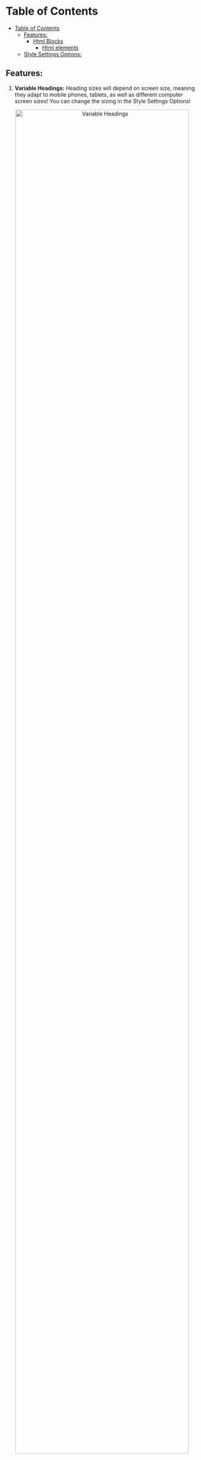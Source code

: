 # Table of Contents

- [Table of Contents](#table-of-contents)
  - [Features:](#features)
    - [Html Blocks](#html-blocks)
      - [Html elements](#html-elements)
  - [Style Settings Options:](#style-settings-options)

## Features:

1. **Variable Headings:** Heading sizes will depend on screen size, meaning they adapt to mobile phones, tablets, as well as different computer screen sizes! You can change the sizing in the Style Settings Options!
<p align=center><img src="https://user-images.githubusercontent.com/91087143/139746916-80d2997f-1823-463e-9bbb-21417fafa575.gif" alt="Variable Headings" width=95% </p>

2. **Custom Icons:** Sanctum uses icons from [IBM's Design Language icon library](https://www.ibm.com/design/language/iconography/ui-icons/library/)

3. **Multi-Color Highlights:** for when you need more than a single highlight color! These colors are all customizable through the Style Settings plugin, as well as the highlighted text color, in order to make sure contrast is mantained (or for more funky combinations, it's up to you). To use them, simply use the following syntax:

```
==highlight== - for a yellow highlight
*==highlight==* - for a blue highlight
**==highlight==** - for a pink highlight
```

<p align=center><img src="https://user-images.githubusercontent.com/91087143/139734042-ea7ed245-9cee-4b18-8466-4a1830bf3f69.gif" alt="Multi-Color Highlights" width=30%></p>

4. **Custom Checkboxes:** Besides the regular checkbox, there are 7 custom checkboxes you may use on your tasks/lists. Do note that these do not work on tables, since tables only accept the default html checkboxes (which you can input via markdown syntax, or even html syntax). These default html checkboxes are also styled to match the theme. Eg: `<input type="checkbox">`

```
- [*] Star
- [a] Reminder
- [f] Favorite
- [S] Savings
- [-] Cancelled
- [>] Rescheduled
- [<] Scheduled
- [l] Location
- [B] Bug
- [X] Failure
- [n] Annotation
- [p] Pros
- [c] Cons
- [w] Win
- [b] Bookmark
- [I] Idea
- [!] Warning
- [?] Question
- [i] Info
- [/] In Progress
- [u] Trend Up
- [d] Trend Down
- [F] Feature
- [r] Law
- [m] Measurement
- [M] Medical
- [L] Language
- [t] Time
- [T] Call
- [P] Person
- [s] Money
```

<p align=center><img src="https://github.com/antoKeinanen/obsidian-sanctum/blob/main/assets/icons.png" alt="Custom Checkboxes" width=35%></p>

5. **Custom Codeblock Language - `pure-text`:** for when you have a passage you'd like to constantly copy, for some reason. This makes the codeblock appear like normal text, except it has a copy button to the right.

````
```pure-text
Lorem ipsum dolor sit amet, consectetur adipiscing elit. Vestibulum id dignissim massa, at tempor lacus. Maecenas vel hendrerit orci, sit amet sagittis purus.```
````

<p align=center><img src="https://user-images.githubusercontent.com/91087143/139746450-5b038735-8dff-4eef-8ddd-d8626bc46ef9.gif" alt="Custom Codeblock" width=75%</p>

6. **Custom Link Icons:** In Preview Mode after writing a link, there’s a change an icon will show on the left of it. If you’d like to add links to the theme, make sure to submit a Request on the Issue section.

<p align=center><img src="https://user-images.githubusercontent.com/91087143/139746676-2362b0c2-d056-4abc-bc86-9ee2867fd0ff.png" alt="Custom Link Icons" width=30% </p>

7. **Image Desaturation:** Images are a bit desaturated to go better with the theme and create a sense of cohesion, even if they have massive differences with other images. They will show its full colors once hovered.

<p align=center><img src="https://user-images.githubusercontent.com/91087143/139747202-262a0f4c-fdb6-4c43-a100-0b4f6de1d7b9.gif" alt="Image Desaturation" width=25% </p>

8. **WYSIWYG `<hr>` element :** when writing "---" in Edit Mode (or "----" if you have Smart Typography), an hr element will appear. There is a Style Settings option to disable it, as well as center the default "---" dashes. When following headings, hr element will have smaller top margins, making them closer to the headings, and not creating massive blank spaces in the note.

<p align=center><img src="https://user-images.githubusercontent.com/91087143/139747344-f4be7082-7a42-4024-882b-36132d267bd1.gif" alt="hr 1" width=75% </p>

<p align=center><img src="https://user-images.githubusercontent.com/91087143/139747358-24eaa547-99f0-406d-9382-72d16ac91664.gif" alt="hr 2" width=75% </p>

9. **Active Line Highlight:** to always know in which line you're writing (as seen above).

10. **Folded Heading/List Indicator:** works as a reminder for when headings and/or lists are collapsed. Adding or subtracting `left-margin` from [this snippet]("fold_indicator.css") will help you adjust this feature to your font choice.

<p align=center><img src="https://user-images.githubusercontent.com/91087143/139747448-bd0b3b78-d653-44de-b78a-0eb2cb7a8a0f.gif" alt="Fold Indicator" width=75% </p>

11. **Clean Embeds:** by Moonbase, makes embeds looks seemless in Preview Mode.

<p align=center><img src="https://user-images.githubusercontent.com/91087143/139747998-09f2e53c-c56a-485b-b3f7-2763a706823d.gif" alt="Clean Embeds" width=75% </p>

### Html Blocks

HTML Blocks are defined by a start condition (for example, `<code>`) and an end condition (`</code>`). Any text you want to be inside that block, you’ll have to include it between the conditions. Always “close” a html block, for they “continue until they are closed by their appropriate end condition, or the last line of the document or other container block” ([source](https://spec.commonmark.org/0.30/#html-blocks)). Some html elements require a few more information in order for them to work, but do not worry, as they’ll be explained below!

#### Html elements

<small>For technical information, you can click this [link](https://developer.mozilla.org/en-US/docs/Web/HTML/Element).</small>

**`<progress>`** - the **progress indicator element** displays the progress of a task, displayed as a progress bar. This progress needs to be input manually in obsidian (unless it's implemented in a plugin).
To input a `<progress>` element, you need to input a "value", as well as a "max" value. E.g: `<progress value="6" max="10"></progress>`. That will display a progress bar with 60% progress. Note that the progress bars are already formatted so it's easy to add a label in the line below, like the following examples:

<p align=center><img src="https://user-images.githubusercontent.com/91087143/139889098-fef4e2c9-91f5-459c-b246-ede3f946134f.png" alt="progress" width=30% </p>

`<blockquote>` - the **block quotation element** is used to indicate that the enclosed text is part of a quotation. A text representation of the source and/or author may be given using the `<cite>` element. Blockquotes can also be written using Markdown syntax, simply including a `>` at the beginning of the line.

```
>Sed aliquam feugiat ante a tincidunt. Cras sed condimentum lacus. Lorem ipsum dolor sit amet, consectetur adipiscing elit. Mauris quis faucibus velit, eu ornare metus. Cras feugiat molestie dui, non molestie purus. Aenean nec erat hendrerit, blandit metus quis, sollicitudin nibh. Aliquam malesuada convallis convallis. Nulla non ultricies ligula. Praesent varius diam sed felis aliquet suscipit. Nunc sit amet ullamcorper urna, eget sollicitudin lectus. Orci varius natoque penatibus et magnis dis parturient montes, nascetur ridiculus mus.
```

```
<blockquote>Sed aliquam feugiat ante a tincidunt. Cras sed condimentum lacus. Lorem ipsum dolor sit amet, consectetur adipiscing elit. Mauris quis faucibus velit, eu ornare metus. Cras feugiat molestie dui, non molestie purus. Aenean nec erat hendrerit, blandit metus quis, sollicitudin nibh. Aliquam malesuada convallis convallis. Nulla non ultricies ligula. Praesent varius diam sed felis aliquet suscipit. Nunc sit amet ullamcorper urna, eget sollicitudin lectus. Orci varius natoque penatibus et magnis dis parturient montes, nascetur ridiculus mus.</blockquote>
```

<p align=center><img src="https://user-images.githubusercontent.com/91087143/139750178-d0bf43ba-cd11-4283-8699-770563dbc2a2.png" alt="blockquote" width=65% </p>

`<blockquote class="paraphrase">` - the **paraphrase** custom class is part of the blockquote element, and is used to enclose text that, while not a quotation,
is also not an original idea, and so should be differentiated in the text to avoid confusion and misattribution of credit/authorship. To put it simply, if you'd like to tell when you're paraphasing, you can use this class. Since it's a class of the `<blockquote>`element, it's best not to have it right before or after a blockquote, because both will merge. Fear not, for adding a comment (`%%comment%%`) between both solves the issue.

```
<blockquote class="paraphrase"> Sed aliquam feugiat ante a tincidunt. Cras sed condimentum lacus. Lorem ipsum dolor sit amet, consectetur adipiscing elit. Mauris quis faucibus velit, eu ornare metus. Cras feugiat molestie dui, non molestie purus. Aenean nec erat hendrerit, blandit metus quis, sollicitudin nibh. Aliquam malesuada convallis convallis. Nulla non ultricies ligula. Praesent varius diam sed felis aliquet suscipit. Nunc sit amet ullamcorper urna, eget sollicitudin lectus. Orci varius natoque penatibus et magnis dis parturient montes, nascetur ridiculus mus. </blockquote>
```

<p align=center><img src="https://user-images.githubusercontent.com/91087143/139750466-d36d2e75-6a40-43b8-99e5-10a402d85e67.png" alt="Paraphrase" width=65% </p>

**`<cite>`** - the **citation element** is used for referencing a cited work. This will align the text to the right, and can (and should) be written inside a blockquote. This means you can also envelop it inside a paraphrase element in order to remind yourself of the source material.

```
>Sed aliquam feugiat ante a tincidunt. Cras sed condimentum lacus. Lorem ipsum dolor sit amet, consectetur adipiscing elit. Mauris quis faucibus velit, eu ornare metus. Cras feugiat molestie dui, non molestie purus. Aenean nec erat hendrerit, blandit metus quis, sollicitudin nibh. Aliquam malesuada convallis convallis. Nulla non ultricies ligula. Praesent varius diam sed felis aliquet suscipit. Nunc sit amet ullamcorper urna, eget sollicitudin lectus. Orci varius natoque penatibus et magnis dis parturient montes, nascetur ridiculus mus.
<cite> Insert Author here https://startpage.com/ </cite>
```

<p align=center><img src="https://user-images.githubusercontent.com/91087143/139750706-3c85693a-7365-4188-a389-b1559b8a68dd.png" alt="Cite" width=65%></p>

**`<aside>`** - the **aside element** is used for simple call-outs or for presenting information that isn't directly related to the note's content. This is formatted the same way as a `<s class="aside-in">` element (more on that later), but doesn't allow for Markdown formatting. Still, it wouldn't make sense to have more advanced sidenote options, without also having the default html element.
**`<s class="aside-*">`** - the <u>sidenote element</u> is used to display references or complementary information that doesn't find its place in the main text. The end block for every sidenote type is the same: `</s>` There are 4 types of sidenote classes:

- `<s class="aside-right">`: this places text in the side of the right margin of the note;
- `<s class="aside-left">`: this places text in the side of the right margin of the note;
- `<s class="aside-in">`: this places text inside the main text, but in the same way as the default `<aside>` element, is formatted as a callout;
- `<s class="aside-hide">`: this places an icon in the side of the right margin, that will reveal its content once hovered. The revealed content will display the same way as an `<s class="aside-right">`element.

<p align=center><img src="https://user-images.githubusercontent.com/91087143/139750949-2489e514-9179-48fd-b942-a5717f275e0d.gif" alt="Sidenotes" width=90%></p>

**`<samp>`** - the **sample output element** is used to enclose text that simulates an output from a computer program. It's rendered using the monospaced font set for the theme.

```
<samp> Hello World! <samp>
```

<p align=center><img src="https://user-images.githubusercontent.com/91087143/139751269-d30174b8-8fb5-4b76-8b80-6ca77432e220.png" alt="samp" width=15% ></p>

`<kbd>` - the **keyboard input element** is used to represent user input from a keyboard. It's basically a good way to highlight hotkeys!

<p align=center><img src="https://user-images.githubusercontent.com/91087143/139751544-0ef6d49e-1594-4bec-983c-c9edc36d4b01.png" alt="kbd" width=20% </p>

**`<small>`** - the **side comment element** is used, like the name implies, to write side comments and small print. It renders a smaller font-size than the default text.

<p align=center><img src="https://user-images.githubusercontent.com/91087143/139751410-15a17837-a6d4-46c3-a043-d9c45082ceb6.png" alt="small" width=15% </p>

## Style Settings Options:

- Colors
  - Dark Mode Contrast Code Background
  - Accent Colors
    - Light Mode Accent Color
    - Dark Mode Accent Color
    - Text accent hover color
  - Hightlight Colors
    - Highlight 1
    - Hightlight 1 Text
    - Highlight 2
    - Highlight 2 Text
    - Highlight 3
    - Highlight 3 Text
  - Graph Colors
    - Active Note Node Color
    - Tag Node Color
    - Attachment Node Color
- Typography
  - Preview Mode Line Width
  - Fonts
    - Preview Mode Font
    - Edit Mode Font
    - UI Font
    - Monospace Font
  - Headings
    - Heading Font
    - Heading 1 Size
    - Heading 2 Size
    - Heading 3 Size
    - Heading 4 Size
    - Heading 5 Size
    - Heading 6 Size
- Elements
  - Hide Frontmatter
  - Status Bar on Top
  - Tab Header Icon Side Padding
  - File Explorer
    - Show Vault Name
    - Left Nav Arrows
    - File Explorer Relationship Lines
    - No File Icons
    - No Folder Icons
    - Show Full Titles
  - Modals
    - Settings Modal Width
    - Community Themes Modal Width
    - Community Plugins Modal Width
  - Scrollbars
    - No Scrollbar in Global Search
    - No Scrollbar in Notes
    - No Scrollbar in File Explorer
    - No Scrollbar in Modal
- Features
  - `<hr>` (“---”) Options
  - Edit Mode Tasks
  - Footnote Title
  - Footnotes Heading
  - Wrap Note Titles
  - Wrap Kanban Lanes
  - Tables
    - Table Max Width
    - Center Tables
    - Alternate Dataview Tables
  - Sidenotes
    - Sidenote Options
    - Inner Sidenote Options
  - Relationship Lines
    - Relationship Lines
    - Alternating Relationship Lines Colors
- Advanced Options
  - No Background Blur
  - Disable Animations
  - Default Icons
